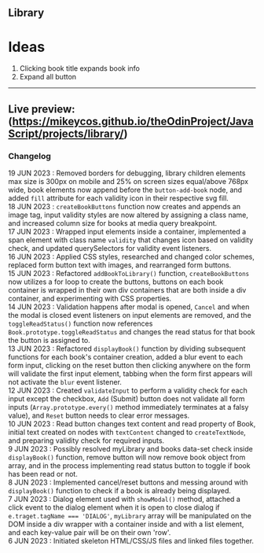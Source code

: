 Library
---
# Ideas
1. Clicking book title expands book info
2. Expand all button
---
Live preview: (https://mikeycos.github.io/theOdinProject/JavaScript/projects/library/)
---
### Changelog
19 JUN 2023 : Removed borders for debugging, library children elements max size is 300px on mobile and 25% on screen sizes equal/above 768px wide, book elements now append before the `button-add-book` node, and added `fill` attribute for each validity icon in their respective svg fill.  
18 JUN 2023 : `createBookButtons` function now creates and appends an image tag, input validity styles are now altered by assigning a class name, and increased column size for books at media query breakpoint.  
17 JUN 2023 : Wrapped input elements inside a container, implemented a span element with class name `validity` that changes icon based on validity check, and updated querySelectors for validity event listeners.  
16 JUN 2023 : Applied CSS styles, researched and changed color schemes, replaced form button text with images, and rearranged form buttons.  
15 JUN 2023 : Refactored `addBookToLibrary()` function, `createBookButtons` now utilizes a for loop to create the buttons, buttons on each book container is wrapped in their own div containers that are both inside a div container, and experimenting with CSS properties.  
14 JUN 2023 : Validation happens after modal is opened, `Cancel` and when the modal is closed event listeners on input elements are removed, and the `toggleReadStatus()` function now references `Book.prototype.toggleReadStatus` and changes the read status for that book the button is assigned to.  
13 JUN 2023 : Refactored `displayBook()` function by dividing subsequent functions for each book's container creation, added a blur event to each form input, clicking on the reset button then clicking anywhere on the form will validate the first input element, tabbing when the form first appears will not activate the `blur` event listener.  
12 JUN 2023 : Created `validateInput` to perform a validity check for each input except the checkbox, `Add` (Submit) button does not validate all form inputs (`Array.prototype.every()` method immediately terminates at a falsy value), and `Reset` button needs to clear error messages.  
10 JUN 2023 : Read button changes text content and read property of Book, initial text created on nodes with `textContent` changed to `createTextNode`, and preparing validity check for required inputs.  
9 JUN 2023 : Possibly resolved myLibrary and books data-set check inside `displayBook()` function, remove button will now remove book object from array, and in the process implementing read status button to toggle if book has been read or not.  
8 JUN 2023 : Implemented cancel/reset buttons and messing around with `displayBook()` function to check if a book is already being displayed.  
7 JUN 2023 : Dialog element used with `showModal()` method, attached a click event to the dialog element when it is open to close dialog if `e.traget.tagName === 'DIALOG'`, `myLibrary` array will be manipulated on the DOM inside a div wrapper with a container inside and with a list element, and each key-value pair will be on their own 'row'.  
6 JUN 2023 : Initiated skeleton HTML/CSS/JS files and linked files together.  